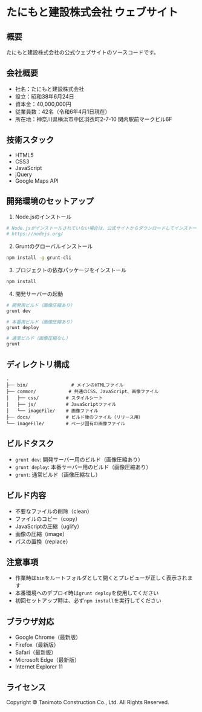 # たにもと建設株式会社 ウェブサイト

## 概要
たにもと建設株式会社の公式ウェブサイトのソースコードです。

## 会社概要
- 社名：たにもと建設株式会社
- 設立：昭和38年6月24日
- 資本金：40,000,000円
- 従業員数：42名（令和6年4月1日現在）
- 所在地：神奈川県横浜市中区羽衣町2-7-10 関内駅前マークビル6F

## 技術スタック
- HTML5
- CSS3
- JavaScript
- jQuery
- Google Maps API

## 開発環境のセットアップ
1. Node.jsのインストール
```bash
# Node.jsがインストールされていない場合は、公式サイトからダウンロードしてインストール
# https://nodejs.org/
```

2. Gruntのグローバルインストール
```bash
npm install -g grunt-cli
```

3. プロジェクトの依存パッケージをインストール
```bash
npm install
```

4. 開発サーバーの起動
```bash
# 開発用ビルド（画像圧縮あり）
grunt dev

# 本番用ビルド（画像圧縮あり）
grunt deploy

# 通常ビルド（画像圧縮なし）
grunt
```

## ディレクトリ構成
```
.
├── bin/                # メインのHTMLファイル
├── common/            # 共通のCSS、JavaScript、画像ファイル
│   ├── css/          # スタイルシート
│   ├── js/           # JavaScriptファイル
│   └── imageFile/    # 画像ファイル
├── docs/             # ビルド後のファイル（リリース用）
└── imageFile/        # ページ固有の画像ファイル
```

## ビルドタスク
- `grunt dev`: 開発サーバー用のビルド（画像圧縮あり）
- `grunt deploy`: 本番サーバー用のビルド（画像圧縮あり）
- `grunt`: 通常ビルド（画像圧縮なし）

## ビルド内容
- 不要なファイルの削除（clean）
- ファイルのコピー（copy）
- JavaScriptの圧縮（uglify）
- 画像の圧縮（image）
- パスの置換（replace）

## 注意事項
- 作業時は`bin`をルートフォルダとして開くとプレビューが正しく表示されます
- 本番環境へのデプロイ時は`grunt deploy`を使用してください
- 初回セットアップ時は、必ず`npm install`を実行してください

## ブラウザ対応
- Google Chrome（最新版）
- Firefox（最新版）
- Safari（最新版）
- Microsoft Edge（最新版）
- Internet Explorer 11

## ライセンス
Copyright © Tanimoto Construction Co., Ltd. All Rights Reserved. 